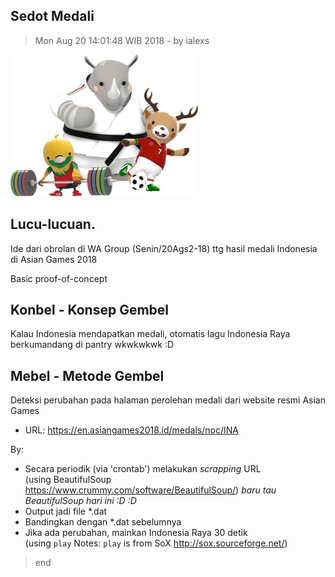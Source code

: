 ## Sedot Medali

> Mon Aug 20 14:01:48 WIB 2018 - by ialexs

![](./mascot.png)
## Lucu-lucuan.

Ide dari obrolan di WA Group (Senin/20Ags2-18) ttg hasil medali Indonesia di Asian Games 2018

Basic proof-of-concept


## Konbel - Konsep Gembel

Kalau Indonesia mendapatkan medali, otomatis lagu Indonesia Raya berkumandang di pantry wkwkwkwk :D

## Mebel - Metode Gembel

Deteksi perubahan pada halaman perolehan medali dari website resmi Asian Games

-   URL: <https://en.asiangames2018.id/medals/noc/INA>

By:

-   Secara periodik (via 'crontab') melakukan _scrapping_ URL <br>(using BeautifulSoup <https://www.crummy.com/software/BeautifulSoup/>) _baru tau BeautifulSoup hari ini :D :D_
-   Output jadi file \*.dat
-   Bandingkan dengan \*.dat sebelumnya
-   Jika ada perubahan, mainkan Indonesia Raya 30 detik <br>(using `play` Notes: `play` is from SoX <http://sox.sourceforge.net/>)

> end

